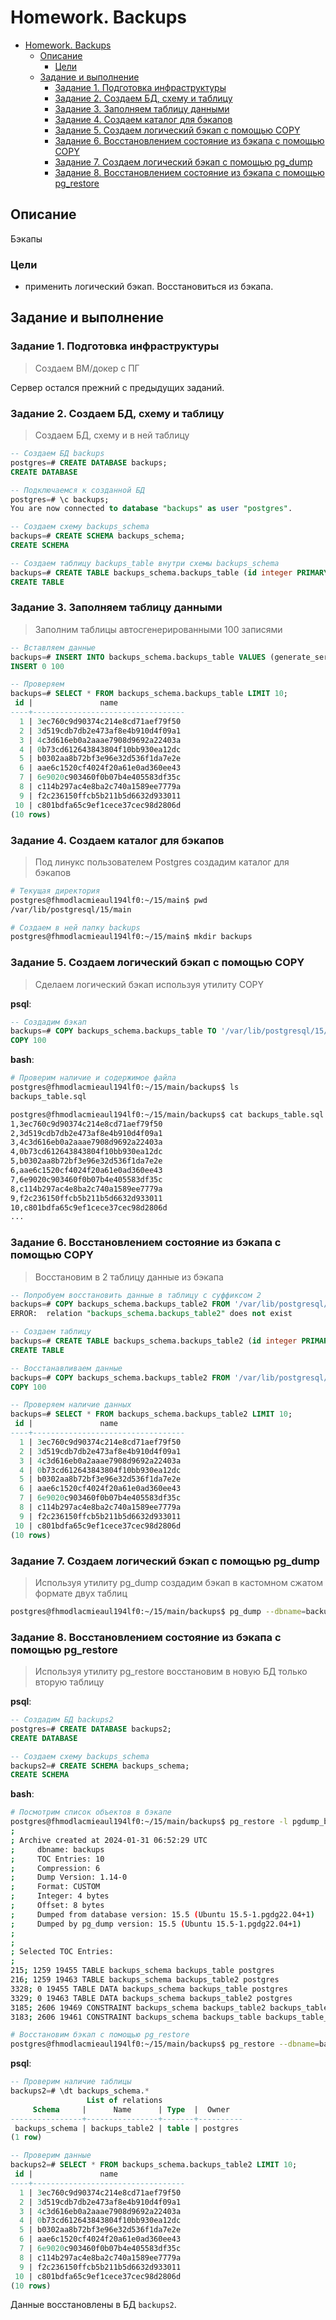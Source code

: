 Homework. Backups
=================

- [Homework. Backups](#homework-backups)
  - [Описание](#описание)
    - [Цели](#цели)
  - [Задание и выполнение](#задание-и-выполнение)
    - [Задание 1. Подготовка инфраструктуры](#задание-1-подготовка-инфраструктуры)
    - [Задание 2. Создаем БД, схему и таблицу](#задание-2-создаем-бд-схему-и-таблицу)
    - [Задание 3. Заполняем таблицу данными](#задание-3-заполняем-таблицу-данными)
    - [Задание 4. Создаем каталог для бэкапов](#задание-4-создаем-каталог-для-бэкапов)
    - [Задание 5. Создаем логический бэкап с помощью COPY](#задание-5-создаем-логический-бэкап-с-помощью-copy)
    - [Задание 6. Восстановлением состояние из бэкапа с помощью COPY](#задание-6-восстановлением-состояние-из-бэкапа-с-помощью-copy)
    - [Задание 7. Создаем логический бэкап с помощью pg\_dump](#задание-7-создаем-логический-бэкап-с-помощью-pg_dump)
    - [Задание 8. Восстановлением состояние из бэкапа с помощью pg\_restore](#задание-8-восстановлением-состояние-из-бэкапа-с-помощью-pg_restore)

Описание
--------

Бэкапы

### Цели

- применить логический бэкап. Восстановиться из бэкапа.

Задание и выполнение
--------------------

### Задание 1. Подготовка инфраструктуры

> Создаем ВМ/докер c ПГ

Сервер остался прежний с предыдущих заданий.

### Задание 2. Создаем БД, схему и таблицу

> Создаем БД, схему и в ней таблицу

```sql
-- Создаем БД backups
postgres=# CREATE DATABASE backups;
CREATE DATABASE

-- Подключаемся к созданной БД
postgres=# \c backups;
You are now connected to database "backups" as user "postgres".

-- Создаем схему backups_schema
backups=# CREATE SCHEMA backups_schema;
CREATE SCHEMA

-- Создаем таблицу backups_table внутри схемы backups_schema
backups=# CREATE TABLE backups_schema.backups_table (id integer PRIMARY KEY, name text);
CREATE TABLE
```

### Задание 3. Заполняем таблицу данными

> Заполним таблицы автосгенерированными 100 записями

```sql
-- Вставляем данные
backups=# INSERT INTO backups_schema.backups_table VALUES (generate_series(1, 100), md5(random()::text));
INSERT 0 100

-- Проверяем
backups=# SELECT * FROM backups_schema.backups_table LIMIT 10;
 id |               name
----+----------------------------------
  1 | 3ec760c9d90374c214e8cd71aef79f50
  2 | 3d519cdb7db2e473af8e4b910d4f09a1
  3 | 4c3d616eb0a2aaae7908d9692a22403a
  4 | 0b73cd612643843804f10bb930ea12dc
  5 | b0302aa8b72bf3e96e32d536f1da7e2e
  6 | aae6c1520cf4024f20a61e0ad360ee43
  7 | 6e9020c903460f0b07b4e405583df35c
  8 | c114b297ac4e8ba2c740a1589ee7779a
  9 | f2c236150ffcb5b211b5d6632d933011
 10 | c801bdfa65c9ef1cece37cec98d2806d
(10 rows)
```

### Задание 4. Создаем каталог для бэкапов

> Под линукс пользователем Postgres создадим каталог для бэкапов

```bash
# Текущая директория
postgres@fhmodlacmieaul194lf0:~/15/main$ pwd
/var/lib/postgresql/15/main

# Создаем в ней папку backups
postgres@fhmodlacmieaul194lf0:~/15/main$ mkdir backups
```

### Задание 5. Создаем логический бэкап с помощью COPY

> Сделаем логический бэкап используя утилиту COPY

**psql**:

```sql
-- Создадим бэкап
backups=# COPY backups_schema.backups_table TO '/var/lib/postgresql/15/main/backups/backups_table.sql' (DELIMITER ',');
COPY 100
```

**bash**:

```bash
# Проверим наличие и содержимое файла
postgres@fhmodlacmieaul194lf0:~/15/main/backups$ ls
backups_table.sql

postgres@fhmodlacmieaul194lf0:~/15/main/backups$ cat backups_table.sql
1,3ec760c9d90374c214e8cd71aef79f50
2,3d519cdb7db2e473af8e4b910d4f09a1
3,4c3d616eb0a2aaae7908d9692a22403a
4,0b73cd612643843804f10bb930ea12dc
5,b0302aa8b72bf3e96e32d536f1da7e2e
6,aae6c1520cf4024f20a61e0ad360ee43
7,6e9020c903460f0b07b4e405583df35c
8,c114b297ac4e8ba2c740a1589ee7779a
9,f2c236150ffcb5b211b5d6632d933011
10,c801bdfa65c9ef1cece37cec98d2806d
...
```

### Задание 6. Восстановлением состояние из бэкапа с помощью COPY

> Восстановим в 2 таблицу данные из бэкапа

```sql
-- Попробуем восстановить данные в таблицу с суффиксом 2
backups=# COPY backups_schema.backups_table2 FROM '/var/lib/postgresql/15/main/backups/backups_table.sql' (DELIMITER ',');
ERROR:  relation "backups_schema.backups_table2" does not exist

-- Создаем таблицу
backups=# CREATE TABLE backups_schema.backups_table2 (id integer PRIMARY KEY, name text);
CREATE TABLE

-- Восстанавливаем данные
backups=# COPY backups_schema.backups_table2 FROM '/var/lib/postgresql/15/main/backups/backups_table.sql' (DELIMITER ',');
COPY 100

-- Проверяем наличие данных
backups=# SELECT * FROM backups_schema.backups_table2 LIMIT 10;
 id |               name
----+----------------------------------
  1 | 3ec760c9d90374c214e8cd71aef79f50
  2 | 3d519cdb7db2e473af8e4b910d4f09a1
  3 | 4c3d616eb0a2aaae7908d9692a22403a
  4 | 0b73cd612643843804f10bb930ea12dc
  5 | b0302aa8b72bf3e96e32d536f1da7e2e
  6 | aae6c1520cf4024f20a61e0ad360ee43
  7 | 6e9020c903460f0b07b4e405583df35c
  8 | c114b297ac4e8ba2c740a1589ee7779a
  9 | f2c236150ffcb5b211b5d6632d933011
 10 | c801bdfa65c9ef1cece37cec98d2806d
(10 rows)
```

### Задание 7. Создаем логический бэкап с помощью pg_dump

> Используя утилиту pg_dump создадим бэкап в кастомном сжатом формате двух таблиц

```bash
postgres@fhmodlacmieaul194lf0:~/15/main/backups$ pg_dump --dbname=backups --schema=backups_schema --table=backups_schema.backups_table* --format=c --compress=6 --file=pgdump_backups.sql
```

### Задание 8. Восстановлением состояние из бэкапа с помощью pg_restore

> Используя утилиту pg_restore восстановим в новую БД только вторую таблицу

**psql**:

```sql
-- Создадим БД backups2
postgres=# CREATE DATABASE backups2;
CREATE DATABASE

-- Создаем схему backups_schema
backups2=# CREATE SCHEMA backups_schema;
CREATE SCHEMA
```

**bash**:

```bash
# Посмотрим список объектов в бэкапе
postgres@fhmodlacmieaul194lf0:~/15/main/backups$ pg_restore -l pgdump_backups.sql
;
; Archive created at 2024-01-31 06:52:29 UTC
;     dbname: backups
;     TOC Entries: 10
;     Compression: 6
;     Dump Version: 1.14-0
;     Format: CUSTOM
;     Integer: 4 bytes
;     Offset: 8 bytes
;     Dumped from database version: 15.5 (Ubuntu 15.5-1.pgdg22.04+1)
;     Dumped by pg_dump version: 15.5 (Ubuntu 15.5-1.pgdg22.04+1)
;
;
; Selected TOC Entries:
;
215; 1259 19455 TABLE backups_schema backups_table postgres
216; 1259 19463 TABLE backups_schema backups_table2 postgres
3328; 0 19455 TABLE DATA backups_schema backups_table postgres
3329; 0 19463 TABLE DATA backups_schema backups_table2 postgres
3185; 2606 19469 CONSTRAINT backups_schema backups_table2 backups_table2_pkey postgres
3183; 2606 19461 CONSTRAINT backups_schema backups_table backups_table_pkey postgres

# Восстановим бэкап с помощью pg_restore
postgres@fhmodlacmieaul194lf0:~/15/main/backups$ pg_restore --dbname=backups2 --table=backups_table2 pgdump_backups.sql
```

**psql**:

```sql
-- Проверим наличие таблицы
backups2=# \dt backups_schema.*
                 List of relations
     Schema     |      Name      | Type  |  Owner
----------------+----------------+-------+----------
 backups_schema | backups_table2 | table | postgres
(1 row)

-- Проверим данные
backups2=# SELECT * FROM backups_schema.backups_table2 LIMIT 10;
 id |               name
----+----------------------------------
  1 | 3ec760c9d90374c214e8cd71aef79f50
  2 | 3d519cdb7db2e473af8e4b910d4f09a1
  3 | 4c3d616eb0a2aaae7908d9692a22403a
  4 | 0b73cd612643843804f10bb930ea12dc
  5 | b0302aa8b72bf3e96e32d536f1da7e2e
  6 | aae6c1520cf4024f20a61e0ad360ee43
  7 | 6e9020c903460f0b07b4e405583df35c
  8 | c114b297ac4e8ba2c740a1589ee7779a
  9 | f2c236150ffcb5b211b5d6632d933011
 10 | c801bdfa65c9ef1cece37cec98d2806d
(10 rows)
```

Данные восстановлены в БД `backups2`.
